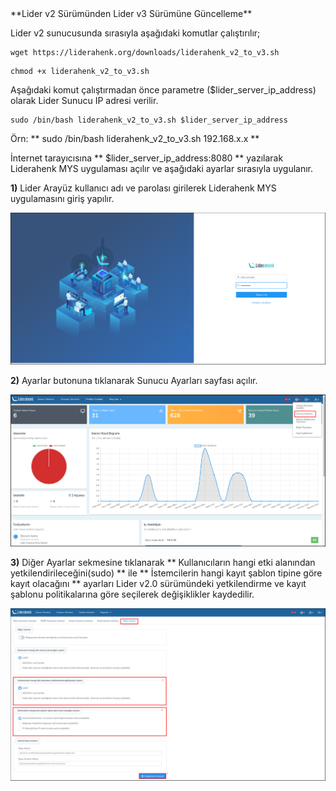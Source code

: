 <link href=/lider3.0/assets/style.css rel=stylesheet></link>
**Lider v2 Sürümünden Lider v3 Sürümüne Güncelleme**

Lider v2 sunucusunda sırasıyla aşağıdaki komutlar çalıştırılır;

````
wget https://liderahenk.org/downloads/liderahenk_v2_to_v3.sh
````

````
chmod +x liderahenk_v2_to_v3.sh
````

Aşağıdaki komut çalıştırmadan önce parametre ($lider_server_ip_address) olarak Lider Sunucu IP adresi verilir.


````
sudo /bin/bash liderahenk_v2_to_v3.sh $lider_server_ip_address
````

Örn: ** sudo /bin/bash liderahenk_v2_to_v3.sh 192.168.x.x **

İnternet tarayıcısına ** $lider_server_ip_address:8080 ** yazılarak Liderahenk MYS uygulaması açılır ve aşağıdaki ayarlar sırasıyla uygulanır.

**1)** Lider Arayüz kullanıcı adı ve parolası girilerek Liderahenk MYS uygulamasını giriş yapılır.

[![Liderahenk Login](./images/upgrade-1.png)](./upgrade-1.png)


**2)** Ayarlar butonuna tıklanarak Sunucu Ayarları sayfası açılır.

[![Liderahenk Settings](./images/upgrade-2.png)](./upgrade-2.png)

**3)** Diğer Ayarlar sekmesine tıklanarak ** Kullanıcıların hangi etki alanından yetkilendirileceğini(sudo) ** ile  ** İstemcilerin hangi kayıt şablon tipine göre kayıt olacağını ** ayarları Lider v2.0 sürümündeki yetkilendirme ve kayıt şablonu politikalarına göre seçilerek değişiklikler kaydedilir.

[![Liderahenk Other Settings](./images/upgrade-3.png)](./upgrade-3.png)